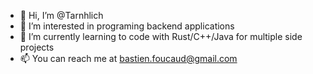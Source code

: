 - 👋 Hi, I’m @Tarnhlich
- 👀 I’m interested in programing backend applications
- 🌱 I’m currently learning to code with Rust/C++/Java for multiple side projects
- 📫 You can reach me at bastien.foucaud@gmail.com

<!---
Tarnhlich/Tarnhlich is a ✨ special ✨ repository because its `README.md` (this file) appears on your GitHub profile.
You can click the Preview link to take a look at your changes.
--->
